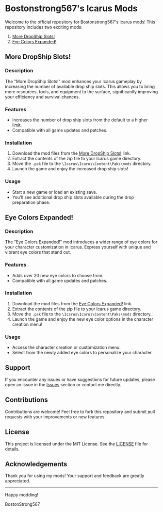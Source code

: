 # Bostonstrong567's Icarus Mods

Welcome to the official repository for Bostonstrong567's Icarus mods! This repository includes two exciting mods:

1. [More DropShip Slots!](Mods/More%20Slots_P.pak)
2. [Eye Colors Expanded!](Mods/Eye%20Colors%20Expanded!_P.pak)

## More DropShip Slots!

### Description
The "More DropShip Slots!" mod enhances your Icarus gameplay by increasing the number of available drop ship slots. This allows you to bring more resources, tools, and equipment to the surface, significantly improving your efficiency and survival chances.

### Features
- Increases the number of drop ship slots from the default to a higher limit.
- Compatible with all game updates and patches.

### Installation
1. Download the mod files from the [More DropShip Slots!](Mods/More%20Slots_P.pak) link.
2. Extract the contents of the zip file to your Icarus game directory.
3. Move the `.pak` file to the `\Icarus\Icarus\Content\Paks\mods` directory.
4. Launch the game and enjoy the increased drop ship slots!

### Usage
- Start a new game or load an existing save.
- You'll see additional drop ship slots available during the drop preparation phase.

## Eye Colors Expanded!

### Description
The "Eye Colors Expanded!" mod introduces a wider range of eye colors for your character customization in Icarus. Express yourself with unique and vibrant eye colors that stand out.

### Features
- Adds over 20 new eye colors to choose from.
- Compatible with all game updates and patches.

### Installation
1. Download the mod files from the [Eye Colors Expanded!](Mods/Eye%20Colors%20Expanded!_P.pak) link.
2. Extract the contents of the zip file to your Icarus game directory.
3. Move the `.pak` file to the `\Icarus\Icarus\Content\Paks\mods` directory.
4. Launch the game and enjoy the new eye color options in the character creation menu!

### Usage
- Access the character creation or customization menu.
- Select from the newly added eye colors to personalize your character.

## Support
If you encounter any issues or have suggestions for future updates, please open an issue in the [Issues](#) section or contact me directly.

## Contributions
Contributions are welcome! Feel free to fork this repository and submit pull requests with your improvements or new features.

## License
This project is licensed under the MIT License. See the [LICENSE](LICENSE) file for details.

## Acknowledgements
Thank you for using my mods! Your support and feedback are greatly appreciated.

---

Happy modding!

BostonStrong567

